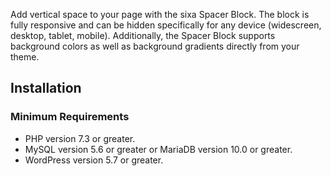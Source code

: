 Add vertical space to your page with the sixa Spacer Block.
The block is fully responsive and can be hidden specifically
for any device (widescreen, desktop, tablet, mobile).
Additionally, the Spacer Block supports background colors as well
as background gradients directly from your theme.

## Installation
### Minimum Requirements

* PHP version 7.3 or greater.
* MySQL version 5.6 or greater or MariaDB version 10.0 or greater.
* WordPress version 5.7 or greater.